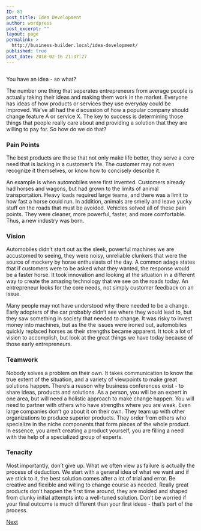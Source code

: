 ```yaml
---
ID: 81
post_title: Idea Development
author: wordpress
post_excerpt: ""
layout: page
permalink: >
  http://business-builder.local/idea-development/
published: true
post_date: 2018-02-16 21:37:27
---
```

<a href="http://business-builder.local/wp-content/plugins/elementor/assets/images/placeholder.png" data-elementor-open-lightbox="default">
		<img src="http://business-builder.local/wp-content/plugins/elementor/assets/images/placeholder.png" title="" alt="" />				</a>
		<p>You have an idea - so what?</p><p>The number one thing that seperates entrepreneurs from average people is actually taking their ideas and making them work in the market. Everyone has ideas of how products or services they use everyday could be improved. We’ve all had the discussion of how a popular company should change feature A or service X. The key to success is determining those things that people really care about and providing a solution that they are willing to pay for. So how do we do that?</p><h3><b>Pain Points </b></h3><p>The best products are those that not only make life better, they serve a core need that is lacking in a customer’s life. The customer may not even recognize it themselves, or know how to concisely describe it.</p><p>An example is when automobiles were first invented. Customers already had horses and wagons, but had grown to the limits of animal transportation. Heavy loads required large teams, and there was a limit to how fast a horse could run. In addition, animals are smelly and leave yucky stuff on the roads that must be avoided. Vehicles solved all of these pain points. They were cleaner, more powerful, faster, and more comfortable. Thus, a new industry was born.</p><h3><b>Vision </b> </h3><p>Automobiles didn’t start out as the sleek, powerful machines we are accustomed to seeing, they were noisy, unreliable clunkers that were the source of mockery by horse enthusiasts of the day. A common adage states that if customers were to be asked what they wanted, the response would be a faster horse. It took innovation and looking at the situation in a different way to create the amazing technology that we see on the roads today. An entrepreneur looks for the core needs, not simply customer feedback on an issue.</p><p>Many people may not have understood why there needed to be a change. Early adopters of the car probably didn’t see where they would lead to, but they saw something in society that needed to change. It was risky to invest money into machines, but as the the issues were ironed out, automobiles quickly replaced horses as their strengths became apparent. It took a lot of vision to accomplish, but look at the great things we have today because of those early entrepreneurs.</p><h3><b>Teamwork </b></h3><p>Nobody solves a problem on their own. It takes communication to know the true extent of the situation, and a variety of viewpoints to make great solutions happen. There’s a reason why business conferences exist - to share ideas, products and solutions. As a person, you will be an expert in one area, but will need a holistic approach to make change happen. You will need to partner with others who have strengths where you are weak. Even large companies don’t go about it on their own. They team up with other organizations to produce superior products. They order from others who specialize in the niche components that form pieces of the whole product. In essence, you aren’t creating a product yourself, you are filling a need with the help of a specialized group of experts.</p><h3><b>Tenacity</b></h3><p>Most importantly, don’t give up. What we often view as failure is actually the process of deduction. We start with a general idea of what we want and if we stick to it, the best solution comes after a lot of trial and error. Be creative and flexible and willing to change course as needed. Really great products don’t happen the first time around, they are molded and shaped from clunky initial attempts into a well-tuned solution. Don’t be worried if your final outcome is much different than your first ideas - that’s part of the process.</p>		
			<a href="#">
						Next
					</a>